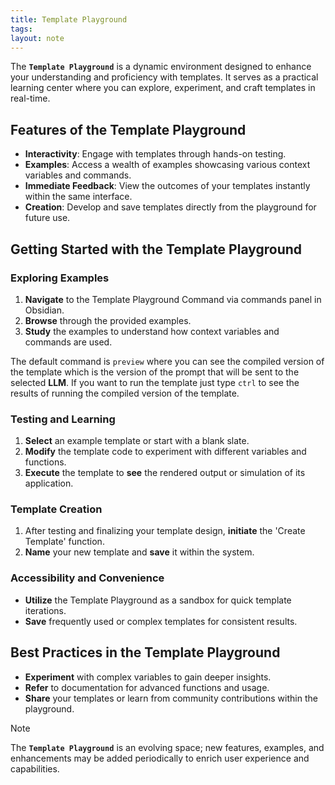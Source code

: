 ```yaml
---
title: Template Playground
tags: 
layout: note
---
```

The **`Template Playground`** is a dynamic environment designed to enhance your understanding and proficiency with templates. It serves as a practical learning center where you can explore, experiment, and craft templates in real-time.

## Features of the Template Playground

- **Interactivity**: Engage with templates through hands-on testing.
- **Examples**: Access a wealth of examples showcasing various context variables and commands.
- **Immediate Feedback**: View the outcomes of your templates instantly within the same interface.
- **Creation**: Develop and save templates directly from the playground for future use.

## Getting Started with the Template Playground

### Exploring Examples

1. **Navigate** to the Template Playground Command via commands panel in Obsidian.
2. **Browse** through the provided examples.
3. **Study** the examples to understand how context variables and commands are used.

The default command is `preview` where you can see the compiled version of the template which is the version of the prompt that will be sent to the selected **LLM**. If you want to run the template just type `ctrl` to see the results of running the compiled version of the template. 

### Testing and Learning

1. **Select** an example template or start with a blank slate.
2. **Modify** the template code to experiment with different variables and functions.
3. **Execute** the template to **see** the rendered output or simulation of its application.

### Template Creation

1. After testing and finalizing your template design, **initiate** the 'Create Template' function.
2. **Name** your new template and **save** it within the system.

### Accessibility and Convenience

- **Utilize** the Template Playground as a sandbox for quick template iterations.
- **Save** frequently used or complex templates for consistent results.

## Best Practices in the Template Playground

- **Experiment** with complex variables to gain deeper insights.
- **Refer** to documentation for advanced functions and usage.
- **Share** your templates or learn from community contributions within the playground.


> [!note] 
> The **`Template Playground`** is an evolving space; new features, examples, and enhancements may be added periodically to enrich user experience and capabilities.

